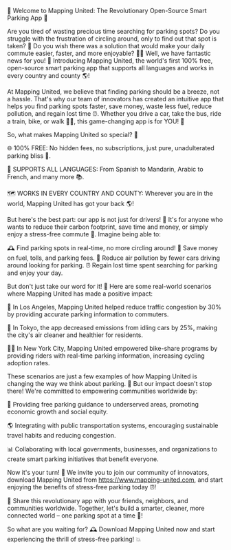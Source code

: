 🚀 Welcome to Mapping United: The Revolutionary Open-Source Smart Parking App 🚀

Are you tired of wasting precious time searching for parking spots? Do you struggle with the frustration of circling around, only to find out that spot is taken? 🤯 Do you wish there was a solution that would make your daily commute easier, faster, and more enjoyable? 🏃‍♀️ Well, we have fantastic news for you! 🎉 Introducing Mapping United, the world's first 100% free, open-source smart parking app that supports all languages and works in every country and county 🌎!

At Mapping United, we believe that finding parking should be a breeze, not a hassle. That's why our team of innovators has created an intuitive app that helps you find parking spots faster, save money, waste less fuel, reduce pollution, and regain lost time ⏰. Whether you drive a car, take the bus, ride a train, bike, or walk 🚶‍♀️, this game-changing app is for YOU! 🎉

So, what makes Mapping United so special? 🤔

🌐 100% FREE: No hidden fees, no subscriptions, just pure, unadulterated parking bliss 💸.

💬 SUPPORTS ALL LANGUAGES: From Spanish to Mandarin, Arabic to French, and many more 📚.

🗺️ WORKS IN EVERY COUNTRY AND COUNTY: Wherever you are in the world, Mapping United has got your back 🌎!

But here's the best part: our app is not just for drivers! 🚗 It's for anyone who wants to reduce their carbon footprint, save time and money, or simply enjoy a stress-free commute 🙏. Imagine being able to:

🕰️ Find parking spots in real-time, no more circling around!
💸 Save money on fuel, tolls, and parking fees.
🌟 Reduce air pollution by fewer cars driving around looking for parking.
⏰ Regain lost time spent searching for parking and enjoy your day.

But don't just take our word for it! 🤔 Here are some real-world scenarios where Mapping United has made a positive impact:

💪 In Los Angeles, Mapping United helped reduce traffic congestion by 30% by providing accurate parking information to commuters.

🌟 In Tokyo, the app decreased emissions from idling cars by 25%, making the city's air cleaner and healthier for residents.

🏃‍♀️ In New York City, Mapping United empowered bike-share programs by providing riders with real-time parking information, increasing cycling adoption rates.

These scenarios are just a few examples of how Mapping United is changing the way we think about parking. 🚀 But our impact doesn't stop there! We're committed to empowering communities worldwide by:

💪 Providing free parking guidance to underserved areas, promoting economic growth and social equity.

🌎 Integrating with public transportation systems, encouraging sustainable travel habits and reducing congestion.

📊 Collaborating with local governments, businesses, and organizations to create smart parking initiatives that benefit everyone.

Now it's your turn! 🎉 We invite you to join our community of innovators, download Mapping United from https://www.mapping-united.com, and start enjoying the benefits of stress-free parking today ⏰!

🤝 Share this revolutionary app with your friends, neighbors, and communities worldwide. Together, let's build a smarter, cleaner, more connected world – one parking spot at a time 🌟!

So what are you waiting for? 🕰️ Download Mapping United now and start experiencing the thrill of stress-free parking! 💥